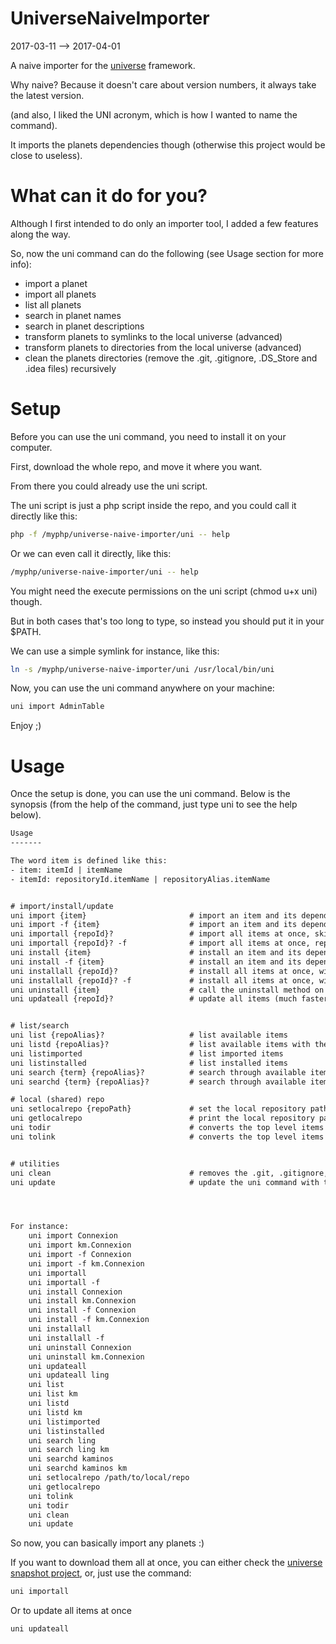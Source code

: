 UniverseNaiveImporter
=========================
2017-03-11 --> 2017-04-01




A naive importer for the [universe](https://github.com/karayabin/universe-snapshot) framework.

Why naive? Because it doesn't care about version numbers, it always take the latest version.

(and also, I liked the UNI acronym, which is how I wanted to name the command).


It imports the planets dependencies though (otherwise this project would be close to useless).



What can it do for you?
=================
Although I first intended to do only an importer tool, I added a few features along the way.

So, now the uni command can do the following (see Usage section for more info):

- import a planet
- import all planets
- list all planets
- search in planet names
- search in planet descriptions
- transform planets to symlinks to the local universe (advanced)
- transform planets to directories from the local universe (advanced)
- clean the planets directories (remove the .git, .gitignore, .DS_Store and .idea files) recursively 





Setup
==========

Before you can use the uni command, you need to install it on your computer.

First, download the whole repo, and move it where you want.

From there you could already use the uni script.

The uni script is just a php script inside the repo, and you could call it directly like this:

```bash
php -f /myphp/universe-naive-importer/uni -- help
```

Or we can even call it directly, like this:


```bash
/myphp/universe-naive-importer/uni -- help
```

You might need the execute permissions on the uni script (chmod u+x uni) though.


But in both cases that's too long to type, so instead you should put it in your $PATH.
 
We can use a simple symlink for instance, like this:

```bash
ln -s /myphp/universe-naive-importer/uni /usr/local/bin/uni
```

Now, you can use the uni command anywhere on your machine:
 
```bash
uni import AdminTable
``` 

Enjoy ;)




Usage
=============

Once the setup is done, you can use the uni command.
Below is the synopsis (from the help of the command, just type uni to see the help below).

```txt
Usage
-------

The word item is defined like this:
- item: itemId | itemName
- itemId: repositoryId.itemName | repositoryAlias.itemName


# import/install/update
uni import {item}                       # import an item and its dependencies, skip already existing item(s)/dependencies
uni import -f {item}                    # import an item and its dependencies, replace already existing item(s)/dependencies
uni importall {repoId}?                 # import all items at once, skip already existing item(s)/dependencies
uni importall {repoId}? -f              # import all items at once, replace already existing item(s)/dependencies
uni install {item}                      # install an item and its dependencies, will import them if necessary, skip already existing item(s)/dependencies
uni install -f {item}                   # install an item and its dependencies, will import them if necessary, replace already existing item(s)/dependencies
uni installall {repoId}?                # install all items at once, will import them if necessary, skip already existing item(s)/dependencies
uni installall {repoId}? -f             # install all items at once, will import them if necessary, replace already existing item(s)/dependencies
uni uninstall {item}                    # call the uninstall method on the given item and dependencies
uni updateall {repoId}?                 # update all items (much faster than importall -f), but only available for github importer for now


# list/search
uni list {repoAlias}?                   # list available items
uni listd {repoAlias}?                  # list available items with their description if any
uni listimported                        # list imported items
uni listinstalled                       # list installed items
uni search {term} {repoAlias}?          # search through available items names
uni searchd {term} {repoAlias}?         # search through available items names and/or description

# local (shared) repo
uni setlocalrepo {repoPath}             # set the local repository path
uni getlocalrepo                        # print the local repository path
uni todir                               # converts the top level items of the import directory to directories (based on the directories in local repo)
uni tolink                              # converts the top level items of the import directory to symlinks to the directories in local repo


# utilities
uni clean                               # removes the .git, .gitignore, .idea and .DS_Store files in your items directories, recursively
uni update                              # update the uni command with the latest definitions (it does a simple git pull, so is assumes you cloned the uni command in the first place)




For instance:
    uni import Connexion
    uni import km.Connexion
    uni import -f Connexion
    uni import -f km.Connexion
    uni importall
    uni importall -f
    uni install Connexion
    uni install km.Connexion
    uni install -f Connexion
    uni install -f km.Connexion
    uni installall
    uni installall -f
    uni uninstall Connexion
    uni uninstall km.Connexion
    uni updateall
    uni updateall ling
    uni list
    uni list km
    uni listd
    uni listd km
    uni listimported
    uni listinstalled
    uni search ling
    uni search ling km
    uni searchd kaminos
    uni searchd kaminos km
    uni setlocalrepo /path/to/local/repo
    uni getlocalrepo
    uni tolink
    uni todir
    uni clean
    uni update

```


So now, you can basically import any planets :)

If you want to download them all at once, you can either check the [universe snapshot project](https://github.com/karayabin/universe-snapshot),
or, just use the command:

```php
uni importall
```

Or to update all items at once
```php
uni updateall
```







